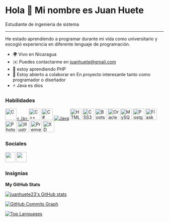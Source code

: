 Hola 👋 Mi nombre es Juan Huete
============================== 
Estudiante de ingenieria de sistema 
------- ---------------------------- 
He estado aprendiendo a programar durante mi vida como universitario y escogió experiencia en diferente lenguaje de programación. 
* 🌍 Vivo en Nicaragua 
* ✉️ Puedes contactarme en [juanhuete@gmail.com](mailto:juanhuete@gmail.com)[](mailto:juanhuete@gmail.com) 
* 🧠 estoy aprendiendo PHP 
* 🤝 Estoy abierto a colaborar en En proyecto interesante tanto como programador o diseñador
* ⚡ Java es dios

### Habilidades

<p align="left">
<a href="https://docs.microsoft.com/en-us/cpp/?view=msvc-170" target="_blank" rel="noreferrer"><img src ="https://raw.githubusercontent.com/danielcranney/readme-generator/main/public/icons/skills/c-colored.svg" width="36" height="36" alt="C" />< /a>
<a href="https://docs.microsoft.com/en-us/cpp/?view=msvc-170" target="_blank" rel="noreferrer"><img src="https:/ /raw.githubusercontent.com/danielcranney/readme-generator/main/public/icons/skills/cplusplus-colored.svg" width="36" height="36" alt="C++" /></a>
<a href="https://docs.microsoft.com/en-us/dotnet/csharp/" target="_blank" rel="noreferrer"><img src="https://raw.githubusercontent.com/ danielcranney/readme-generator/main/public/icons/skills/csharp-colored.svg" width="36" height="36" alt="C#" /></a>
<a href="https:// www.oracle.com/java/" target="_blank" rel="noreferrer"><img src="https://raw.githubusercontent.com/danielcranney/readme-generator/main/public/icons/skills/java -colored.svg" ancho="36" altura="36" alt="Java" /></a>
<a href="https://developer.mozilla.org/en-US/docs/Glossary/HTML5" target="_blank" rel="noreferrer"><img src="https://raw.githubusercontent.com /danielcranney/readme-generator/main/public/icons/skills/html5-colored.svg" width="36" height="36" alt="HTML5" /></a>
<a href="https:/ /www.w3.org/TR/CSS/#css" target="_blank" rel="noreferrer"><img src="https://raw.githubusercontent.com/danielcranney/readme-generator/main/public/ iconos/habilidades/css3-colored.svg" width="36" height="36" alt="CSS3" /></a>
<a href="https://getbootstrap.com/" target="_blank" rel="noreferrer"><img src="https://raw.githubusercontent.com/danielcranney/readme-generator/main/public/ icons/skills/bootstrap-colored.svg" width="36" height="36" alt="Bootstrap" /></a>
<a href="https://www.oracle.com/uk/index. html" target="_blank" rel="noreferrer"><img src="https://raw.githubusercontent.com/danielcranney/readme-generator/main/public/icons/skills/oracle-colored.svg" width= "36" altura="36" alt="Oracle" /></a>
<a href="https://www.mysql.com/" target="_blank"rel="noreferrer"><img src="https://raw.githubusercontent.com/danielcranney/readme-generator/main/public/icons/skills/mysql-colored.svg" width="36" height="36 " alt="MySQL" /></a>
<a href="https://www.postgresql.org/" target="_blank" rel="noreferrer"><img src="https://raw.githubusercontent.com/danielcranney/readme-generator/main/public/icons/skills/postgresql-colored.svg" width="36" height="36" alt="PostgreSQL" /></a>
<a href="https://flask.palletsprojects.com/en/2.0.x/" target="_blank" rel="noreferrer"><img src="https://raw.githubusercontent.com/danielcranney/readme-generator/main/public/icons/skills/flask-colored-dark.svg" width="36" height="36" alt="Flask" /></a>
<a href="https://www.adobe.com/uk/products/photoshop.html" target="_blank" rel="noreferrer"><img src="https://raw.githubusercontent.com/danielcranney/readme-generator/main/public/icons/skills/photoshop-colored-dark.svg" width="36" height="36" alt="Photoshop" /></a>
<a href="adobe.com/uk/products/illustrator.html" target="_blank" rel="noreferrer"><img src="https://raw.githubusercontent.com/danielcranney/readme-generator/main/public/icons/skills/illustrator-colored-dark.svg" width="36" height="36" alt="Illustrator" /></a>
<a href="https://www.adobe.com/uk/products/premiere.html" target="_blank" rel="noreferrer"><img src="https://raw.githubusercontent.com/danielcranney/readme-generator/main/public/icons/skills/premierepro-colored-dark.svg" width="36" height="36" alt="Premiere Pro" /></a>
<a href="https://www.adobe.com/uk/products/xd.html" target="_blank" rel="noreferrer"><img src="https://raw.githubusercontent.com/danielcranney/readme-generator/main/public/icons/skills/xd-colored-dark.svg" width="36" height="36" alt="XD" /></a>
</p>


### Sociales

<p align="left"> </p> <a href="https://www.github.com/juanhuete23" target="_blank" rel="noreferrer"><img src="https://raw.githubusercontent.com/danielcranney/readme-generator/main/public/icons/socials/github-dark.svg" width="32" height="32" /></a> <a href="http://www.instagram.com/juan_huete23" target="_blank" rel="noreferrer"><img src="https://raw.githubusercontent.com/danielcranney/readme-generator/main/public/icons/socials/instagram.svg" width="32" height="32" /></a>

### Insignias

<b>My GitHub Stats</b>

<a href="http://www.github.com/juanhuete23"><img src="https://github-readme-stats.vercel.app/api?username=juanhuete23&show_icons=true&hide=&count_private=true&title_color=0891b2&text_color=ffffff&icon_color=0891b2&bg_color=1c1917&hide_border=true&show_icons=true" alt="juanhuete23's GitHub stats" /></a>

<a href="http://www.github.com/juanhuete23"><img src="https://activity-graph.herokuapp.com/graph?username=juanhuete23&bg_color=1c1917&color=ffffff&line=0891b2&point=ffffff&area_color=1c1917&area=true&hide_border=true&custom_title=GitHub%20Commits%20Graph" alt="GitHub Commits Graph" /></a>

<a href="https://github.com/juanhuete23" align="left"><img src="https://github-readme-stats.vercel.app/api/top-langs/?username=juanhuete23&langs_count=10&title_color=0891b2&text_color=ffffff&icon_color=0891b2&bg_color=1c1917&hide_border=true&locale=en&custom_title=Top%20%Languages" alt="Top Languages" /></a>
